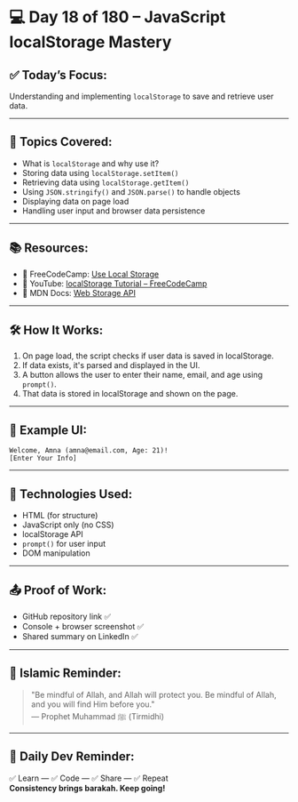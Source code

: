
# 💻 Day 18 of 180 – JavaScript localStorage Mastery

## ✅ Today’s Focus:
Understanding and implementing `localStorage` to save and retrieve user data.

---

## 📌 Topics Covered:
- What is `localStorage` and why use it?
- Storing data using `localStorage.setItem()`
- Retrieving data using `localStorage.getItem()`
- Using `JSON.stringify()` and `JSON.parse()` to handle objects
- Displaying data on page load
- Handling user input and browser data persistence

---

## 📚 Resources:
- 🧠 FreeCodeCamp: [Use Local Storage](https://www.freecodecamp.org/news/use-local-storage-in-modern-applications/)
- 🎥 YouTube: [localStorage Tutorial – FreeCodeCamp](https://www.youtube.com/watch?v=AwicscsvGLg)
- 📖 MDN Docs: [Web Storage API](https://developer.mozilla.org/en-US/docs/Web/API/Web_Storage_API)

---

## 🛠 How It Works:
1. On page load, the script checks if user data is saved in localStorage.
2. If data exists, it's parsed and displayed in the UI.
3. A button allows the user to enter their name, email, and age using `prompt()`.
4. That data is stored in localStorage and shown on the page.

---

## 🧪 Example UI:
```
Welcome, Amna (amna@email.com, Age: 21)!
[Enter Your Info]
```

---

## 🔧 Technologies Used:
- HTML (for structure)
- JavaScript only (no CSS)
- localStorage API
- `prompt()` for user input
- DOM manipulation

---

## 📤 Proof of Work:
- GitHub repository link ✅
- Console + browser screenshot ✅
- Shared summary on LinkedIn ✅

---

## 🕋 Islamic Reminder:
> "Be mindful of Allah, and Allah will protect you. Be mindful of Allah, and you will find Him before you."  
> — Prophet Muhammad ﷺ (Tirmidhi)

---

## 🚀 Daily Dev Reminder:
✅ Learn — ✅ Code — ✅ Share — ✅ Repeat  
**Consistency brings barakah. Keep going!**
